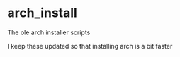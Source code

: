 arch_install
============

The ole arch installer scripts

I keep these updated so that installing arch is a bit faster
